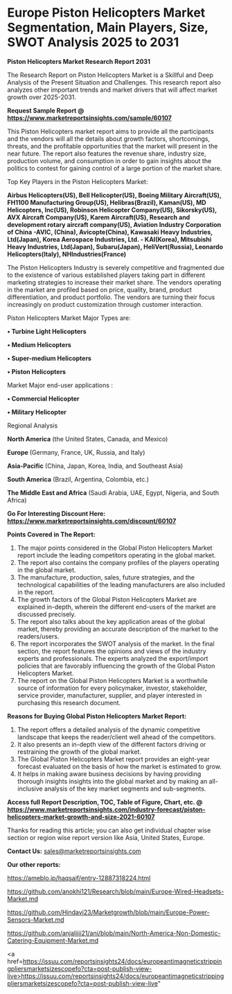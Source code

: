  # Europe Piston Helicopters Market Segmentation, Main Players, Size, SWOT Analysis 2025 to 2031

<strong>Piston Helicopters Market Research Report 2031</strong>

The Research Report on Piston Helicopters Market is a Skillful and Deep Analysis of the Present Situation and Challenges. This research report also analyzes other important trends and market drivers that will affect market growth over 2025-2031.

<strong>Request Sample Report @ <a href=https://www.marketreportsinsights.com/sample/60107>https://www.marketreportsinsights.com/sample/60107</a></strong>

This Piston Helicopters market report aims to provide all the participants and the vendors will all the details about growth factors, shortcomings, threats, and the profitable opportunities that the market will present in the near future. The report also features the revenue share, industry size, production volume, and consumption in order to gain insights about the politics to contest for gaining control of a large portion of the market share.

Top Key Players in the Piston Helicopters Market:

<strong>Airbus Helicopters(US), Bell Helicopter(US), Boeing Military Aircraft(US), FH1100 Manufacturing Group(US), Helibras(Brazil), Kaman(US), MD Helicopters, Inc(US), Robinson Helicopter Company(US), Sikorsky(US), AVX Aircraft Company(US), Karem Aircraft(US), Research and development rotary aircraft company(US), Aviation Industry Corporation of China -AVIC, (China), Avicopte(China), Kawasaki Heavy Industries, Ltd(Japan), Korea Aerospace Industries, Ltd. - KAI(Korea), Mitsubishi Heavy Industries, Ltd(Japan), Subaru(Japan), HeliVert(Russia), Leonardo Helicopters(Italy), NHIndustries(France)</strong>

The Piston Helicopters Industry is severely competitive and fragmented due to the existence of various established players taking part in different marketing strategies to increase their market share. The vendors operating in the market are profiled based on price, quality, brand, product differentiation, and product portfolio. The vendors are turning their focus increasingly on product customization through customer interaction.

Piston Helicopters Market Major Types are:

<strong>• Turbine Light Helicopters

• Medium Helicopters

• Super-medium Helicopters

• Piston Helicopters</strong>

Market Major end-user applications :

<strong>• Commercial Helicopter

• Military Helicopter</strong>

Regional Analysis

</u><strong><b>North America</b></strong> (the United States, Canada, and Mexico)

<strong><b>Europe </b></strong>(Germany, France, UK, Russia, and Italy)

<strong><b>Asia-Pacific</b></strong> (China, Japan, Korea, India, and Southeast Asia)

<strong><b>South America</b></strong> (Brazil, Argentina, Colombia, etc.)

<strong><b>The Middle East and Africa</b></strong> (Saudi Arabia, UAE, Egypt, Nigeria, and South Africa)

<strong>Go For Interesting Discount Here: <a href=https://www.marketreportsinsights.com/discount/60107>https://www.marketreportsinsights.com/discount/60107</a></strong>

<strong>Points Covered in The Report:</strong>
<ol>
  <li>The major points considered in the Global Piston Helicopters Market report include the leading competitors operating in the global market.</li>
  <li>The report also contains the company profiles of the players operating in the global market.</li>
  <li>The manufacture, production, sales, future strategies, and the technological capabilities of the leading manufacturers are also included in the report.</li>
  <li>The growth factors of the Global Piston Helicopters Market are explained in-depth, wherein the different end-users of the market are discussed precisely.</li>
  <li>The report also talks about the key application areas of the global market, thereby providing an accurate description of the market to the readers/users.</li>
  <li>The report incorporates the SWOT analysis of the market. In the final section, the report features the opinions and views of the industry experts and professionals. The experts analyzed the export/import policies that are favorably influencing the growth of the Global Piston Helicopters Market.</li>
  <li>The report on the Global Piston Helicopters Market is a worthwhile source of information for every policymaker, investor, stakeholder, service provider, manufacturer, supplier, and player interested in purchasing this research document.</li>
</ol>
<strong>Reasons for Buying Global Piston Helicopters Market Report:</strong>

<ol>
  <li>The report offers a detailed analysis of the dynamic competitive landscape that keeps the reader/client well ahead of the competitors.</li>
  <li>It also presents an in-depth view of the different factors driving or restraining the growth of the global market.</li>
  <li>The Global Piston Helicopters Market report provides an eight-year forecast evaluated on the basis of how the market is estimated to grow.</li>
  <li>It helps in making aware business decisions by having providing thorough insights insights into the global market and by making an all-inclusive analysis of the key market segments and sub-segments.</li>
</ol>
<strong>Access full Report Description, TOC, Table of Figure, Chart, etc. @ <a href=https://www.marketreportsinsights.com/industry-forecast/piston-helicopters-market-growth-and-size-2021-60107>https://www.marketreportsinsights.com/industry-forecast/piston-helicopters-market-growth-and-size-2021-60107</a></strong>


Thanks for reading this article; you can also get individual chapter wise section or region wise report version like Asia, United States, Europe.

<strong>Contact Us:</strong>
sales@marketreportsinsights.com

<strong>Our other reports:</strong>

<a href=https://ameblo.jp/haqsaif/entry-12887318224.html>https://ameblo.jp/haqsaif/entry-12887318224.html</a>

<a href=https://github.com/anokhi121/Research/blob/main/Europe-Wired-Headsets-Market.md>https://github.com/anokhi121/Research/blob/main/Europe-Wired-Headsets-Market.md</a>

<a href=https://github.com/Hindavi23/Marketgrowth/blob/main/Europe-Power-Sensors-Market.md>https://github.com/Hindavi23/Marketgrowth/blob/main/Europe-Power-Sensors-Market.md</a>

<a href=https://github.com/anjaliiii21/ani/blob/main/North-America-Non-Domestic-Catering-Equipment-Market.md>https://github.com/anjaliiii21/ani/blob/main/North-America-Non-Domestic-Catering-Equipment-Market.md</a>

<a href=https://issuu.com/reportsinsights24/docs/europeantimagneticstrippingpliersmarketsizescopefo?cta=post-publish-view-live>https://issuu.com/reportsinsights24/docs/europeantimagneticstrippingpliersmarketsizescopefo?cta=post-publish-view-live</a>"
